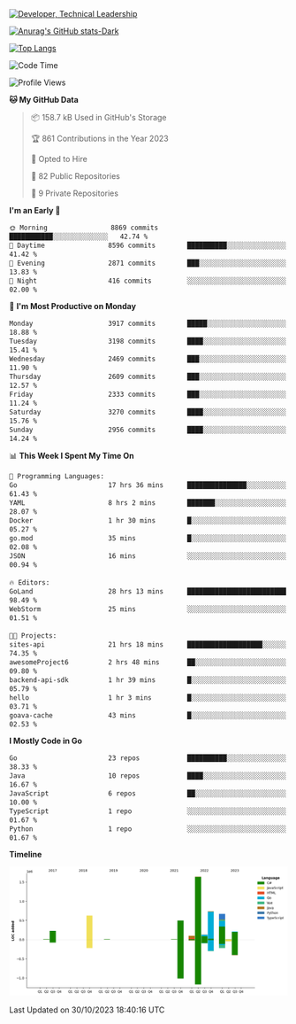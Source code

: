 <div>
  <a href="https://www.linkedin.com/in/arielpineiro/" target="_blank" rel="nofollow noopener noreferrer">
    <img src="https://img.shields.io/badge/-LinkedIn-%230077B5?style=for-the-badge&logo=linkedin&logoColor=white" alt="Developer, Technical Leadership" title="Ariel Piñeiro">
  </a>
</div>

[![Anurag's GitHub stats-Dark](https://github-readme-stats.vercel.app/api?username=arielsrv&show_icons=true&theme=dark#gh-dark-mode-only)](https://github.com/anuraghazra/github-readme-stats#gh-dark-mode-only)

[![Top Langs](https://github-readme-stats.vercel.app/api/top-langs/?username=arielsrv&layout=compact&langs_count=10&theme=dark#gh-dark-mode-only)](https://github.com/anuraghazra/github-readme-stats&theme=dark#gh-dark-mode-only)

<!--START_SECTION:waka-->
![Code Time](http://img.shields.io/badge/Code%20Time-227%20hrs%2034%20mins-blue)

![Profile Views](http://img.shields.io/badge/Profile%20Views-2-blue)

**🐱 My GitHub Data** 

> 📦 158.7 kB Used in GitHub's Storage 
 > 
> 🏆 861 Contributions in the Year 2023
 > 
> 💼 Opted to Hire
 > 
> 📜 82 Public Repositories 
 > 
> 🔑 9 Private Repositories 
 > 
**I'm an Early 🐤** 

```text
🌞 Morning                8869 commits        ███████████░░░░░░░░░░░░░░   42.74 % 
🌆 Daytime                8596 commits        ██████████░░░░░░░░░░░░░░░   41.42 % 
🌃 Evening                2871 commits        ███░░░░░░░░░░░░░░░░░░░░░░   13.83 % 
🌙 Night                  416 commits         ░░░░░░░░░░░░░░░░░░░░░░░░░   02.00 % 
```
📅 **I'm Most Productive on Monday** 

```text
Monday                   3917 commits        █████░░░░░░░░░░░░░░░░░░░░   18.88 % 
Tuesday                  3198 commits        ████░░░░░░░░░░░░░░░░░░░░░   15.41 % 
Wednesday                2469 commits        ███░░░░░░░░░░░░░░░░░░░░░░   11.90 % 
Thursday                 2609 commits        ███░░░░░░░░░░░░░░░░░░░░░░   12.57 % 
Friday                   2333 commits        ███░░░░░░░░░░░░░░░░░░░░░░   11.24 % 
Saturday                 3270 commits        ████░░░░░░░░░░░░░░░░░░░░░   15.76 % 
Sunday                   2956 commits        ████░░░░░░░░░░░░░░░░░░░░░   14.24 % 
```


📊 **This Week I Spent My Time On** 

```text
💬 Programming Languages: 
Go                       17 hrs 36 mins      ███████████████░░░░░░░░░░   61.43 % 
YAML                     8 hrs 2 mins        ███████░░░░░░░░░░░░░░░░░░   28.07 % 
Docker                   1 hr 30 mins        █░░░░░░░░░░░░░░░░░░░░░░░░   05.27 % 
go.mod                   35 mins             █░░░░░░░░░░░░░░░░░░░░░░░░   02.08 % 
JSON                     16 mins             ░░░░░░░░░░░░░░░░░░░░░░░░░   00.94 % 

🔥 Editors: 
GoLand                   28 hrs 13 mins      █████████████████████████   98.49 % 
WebStorm                 25 mins             ░░░░░░░░░░░░░░░░░░░░░░░░░   01.51 % 

🐱‍💻 Projects: 
sites-api                21 hrs 18 mins      ███████████████████░░░░░░   74.35 % 
awesomeProject6          2 hrs 48 mins       ██░░░░░░░░░░░░░░░░░░░░░░░   09.80 % 
backend-api-sdk          1 hr 39 mins        █░░░░░░░░░░░░░░░░░░░░░░░░   05.79 % 
hello                    1 hr 3 mins         █░░░░░░░░░░░░░░░░░░░░░░░░   03.71 % 
goava-cache              43 mins             █░░░░░░░░░░░░░░░░░░░░░░░░   02.53 % 
```

**I Mostly Code in Go** 

```text
Go                       23 repos            ██████████░░░░░░░░░░░░░░░   38.33 % 
Java                     10 repos            ████░░░░░░░░░░░░░░░░░░░░░   16.67 % 
JavaScript               6 repos             ██░░░░░░░░░░░░░░░░░░░░░░░   10.00 % 
TypeScript               1 repo              ░░░░░░░░░░░░░░░░░░░░░░░░░   01.67 % 
Python                   1 repo              ░░░░░░░░░░░░░░░░░░░░░░░░░   01.67 % 
```



**Timeline**

![Lines of Code chart](https://raw.githubusercontent.com/arielsrv/arielsrv/main/assets/bar_graph.png)


 Last Updated on 30/10/2023 18:40:16 UTC
<!--END_SECTION:waka-->
